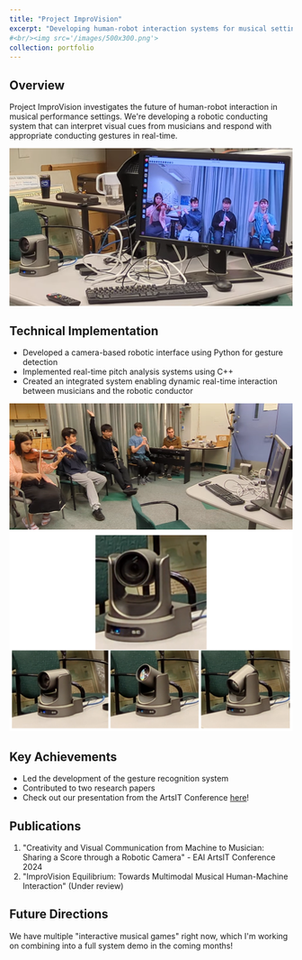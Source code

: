 ```yaml
---
title: "Project ImproVision"
excerpt: "Developing human-robot interaction systems for musical settings, focusing on nonverbal communication between musicians and robotic conducting agents."
#<br/><img src='/images/500x300.png'>
collection: portfolio
---
```


## Overview
Project ImproVision investigates the future of human-robot interaction in musical performance settings. We're developing a robotic conducting system that can interpret visual cues from musicians and respond with appropriate conducting gestures in real-time.

<img src='/images/ImproVision_setup.png'>

## Technical Implementation
- Developed a camera-based robotic interface using Python for gesture detection
- Implemented real-time pitch analysis systems using C++
- Created an integrated system enabling dynamic real-time interaction between musicians and the robotic conductor

<img src='/images/ImproVision_demo.png'>

<img src='/images/PTZ_cam.png'>

## Key Achievements
- Led the development of the gesture recognition system
- Contributed to two research papers
- Check out our presentation from the ArtsIT Conference [here](https://drive.google.com/file/d/1IUlFXF93GqRicorRfSUL2slx2Da_3QsB/view?usp=sharing)!

## Publications
1. "Creativity and Visual Communication from Machine to Musician: Sharing a Score through a Robotic Camera" - EAI ArtsIT Conference 2024
2. "ImproVision Equilibrium: Towards Multimodal Musical Human-Machine Interaction" (Under review)

## Future Directions
We have multiple "interactive musical games" right now, which I'm working on combining into a full system demo in the coming months!
